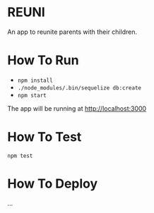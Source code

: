 # REUNI
An app to reunite parents with their children.

# How To Run

- `npm install`
- `./node_modules/.bin/sequelize db:create`
- `npm start`

The app will be running at [http://localhost:3000](http://localhost:3000)


# How To Test

`npm test`


# How To Deploy

…
